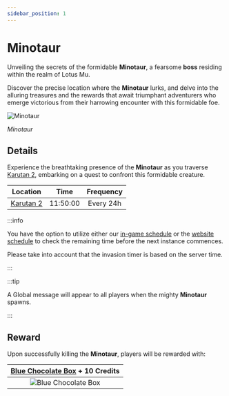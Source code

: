 ```yaml
---
sidebar_position: 1
---
```


# Minotaur

Unveiling the secrets of the formidable **Minotaur**, a fearsome **boss** residing within the realm of Lotus Mu.

Discover the precise location where the **Minotaur** lurks, and delve into the alluring treasures and the rewards that await triumphant adventurers who emerge victorious from their harrowing encounter with this formidable foe.

![Minotaur](/img/monsters/special/bosses/minotaur.jpg)

_Minotaur_

## Details

Experience the breathtaking presence of the **Minotaur** as you traverse [Karutan 2](/maps/karutan), embarking on a quest to confront this formidable creature.

|          Location          |   Time   | Frequency |
| :------------------------: | :------: | :-------: |
| [Karutan 2](/maps/karutan) | 11:50:00 | Every 24h |

:::info

You have the option to utilize either our [in-game schedule](/client-features/schedule) or the [website schedule](https://lotusmu.org/schedule) to check the remaining time before the next instance commences.

Please take into account that the invasion timer is based on the server time.

:::

:::tip

A Global message will appear to all players when the mighty **Minotaur** spawns.

:::

## Reward

Upon successfully killing the **Minotaur**, players will be rewarded with:

| [Blue Chocolate Box](/items/item-bags/exc/blue-chocolate-box) + **10 Credits** |
| :----------------------------------------------------------------------------: |
|       ![Blue Chocolate Box](/img/items/item-bags/blue-chocolate-box.png)       |
